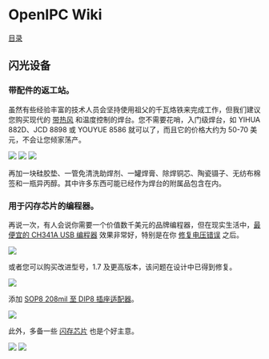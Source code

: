 # OpenIPC Wiki
[目录](../README.zh.md)

闪光设备 
----------------------

### 带配件的返工站。

虽然有些经验丰富的技术人员会坚持使用祖父的千瓦烙铁来完成工作，但我们建议您购买现代的 [带热风](https://www.aliexpress.com/premium/soldering-station-hot-air.html) 和温度控制的焊台。您不需要花哨，入门级焊台，如 YIHUA 882D、JCD 8898 或 YOUYUE 8586 就可以了，而且它的价格大约为 50-70 美元，不会让您倾家荡产。

![](../images/equipment-jcd8898.webp)
![](../images/equipment-yihua882d.webp)
![](../images/equipment-youyue8586.webp)

再加一块硅胶垫、一管免清洗助焊剂、一罐焊膏、除焊铜芯、陶瓷镊子、无纺布棉签和一瓶异丙醇。其中许多东西可能已经作为焊台的附属品包含在内。

### 用于闪存芯片的编程器。

再说一次，有人会说你需要一个价值数千美元的品牌编程器，但在现实生活中，[最便宜的 CH341A USB 编程器](https://www.aliexpress.com/w/wholesale-ch341a-programmer.html) 效果非常好，特别是在你 [修复电压错误][1] 之后。

![](../images/equipment-ch341a.webp)

或者您可以购买改进型号，1.7 及更高版本，该问题在设计中已得到修复。

![](../images/equipment-ch341a-v17.webp)

添加 [SOP8 208mil 至 DIP8 插座适配器](https://www.aliexpress.com/w/wholesale-SOP8-208mil-to-DIP8-socket-adapter.html)。

![](../images/equipment-sop8-200mil.webp)

此外，多备一些 [闪存芯片](https://www.aliexpress.com/w/wholesale-25Q128-SOP8.html) 也是个好主意。

![](../images/hardware-w25q64fwsig.webp)
![](../images/hardware-w25q128jvsq.webp)


[1]: hardware-programmer-ch341a-voltage-fix.md
